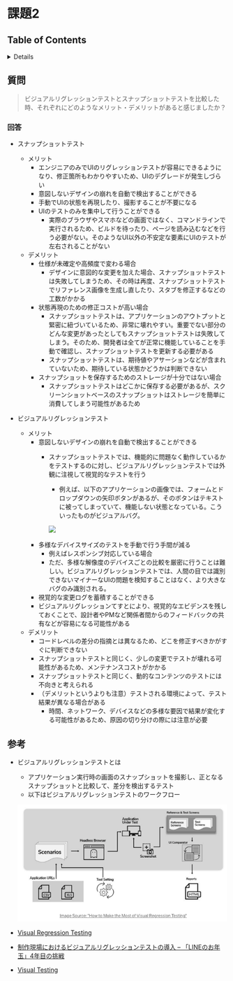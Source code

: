 # 課題2

## Table of Contents
<!-- START doctoc generated TOC please keep comment here to allow auto update -->
<!-- DON'T EDIT THIS SECTION, INSTEAD RE-RUN doctoc TO UPDATE -->
<details>
<summary>Details</summary>

- [質問](#%E8%B3%AA%E5%95%8F)
  - [回答](#%E5%9B%9E%E7%AD%94)
- [参考](#%E5%8F%82%E8%80%83)

</details>
<!-- END doctoc generated TOC please keep comment here to allow auto update -->

## 質問

> ビジュアルリグレッションテストとスナップショットテストを比較した時、それぞれにどのようなメリット・デメリットがあると感じましたか？

### 回答

- スナップショットテスト
  - メリット
    - エンジニアのみでUIのリグレッションテストが容易にできるようになり、修正箇所もわかりやすいため、UIのデグレードが発生しづらい
    - 意図しないデザインの崩れを自動で検出することができる
    - 手動でUIの状態を再現したり、撮影することが不要になる
    - UIのテストのみを集中して行うことができる
      - 実際のブラウザやスマホなどの画面ではなく、コマンドラインで実行されるため、ビルドを待ったり、ページを読み込むなどを行う必要がない。そのようなUI以外の不安定な要素にUIのテストが左右されることがない
  - デメリット
    - 仕様が未確定や高頻度で変わる場合
      - デザインに意図的な変更を加えた場合、スナップショットテストは失敗してしまうため、その時は再度、スナップショットテストでリファレンス画像を生成し直したり、スタブを修正するなどの工数がかかる
    - 状態再現のための修正コストが高い場合
      - スナップショットテストは、アプリケーションのアウトプットと緊密に紐づいているため、非常に壊れやすい。重要でない部分のどんな変更があったとしてもスナップショットテストは失敗してしまう。そのため、開発者は全てが正常に機能していることを手動で確認し、スナップショットテストを更新する必要がある
      - スナップショットテストは、期待値やアサーションなどが含まれていないため、期待している状態かどうかは判断できない
    - スナップショットを保存するためのストレージが十分ではない場合
      - スナップショットテストはどこかに保存する必要があるが、スクリーンショットベースのスナップショットはストレージを簡単に消費してしまう可能性があるため

- ビジュアルリグレッションテスト
  - メリット
    - 意図しないデザインの崩れを自動で検出することができる
      - スナップショットテストでは、機能的に問題なく動作しているかをテストするのに対し、ビジュアルリグレッションテストでは外観に注視して視覚的なテストを行う
        - 例えば、以下のアプリケーションの画像では、フォームとドロップダウンの矢印ボタンがあるが、そのボタンはテキストに被ってしまっていて、機能しない状態となっている。こういったものがビジュアルバグ。

        ![](https://i.stack.imgur.com/1cVJx.png)
    - 多様なデバイスサイズのテストを手動で行う手間が減る
      - 例えばレスポンシブ対応している場合
      - ただ、多様な解像度のデバイスごとの比較を厳密に行うことは難しい。ビジュアルリグレッションテストでは、人間の目では識別できないマイナーなUIの問題を検知することはなく、より大きなバグのみ識別される。
    - 視覚的な変更ログを蓄積することができる
    - ビジュアルリグレッションてすとにより、視覚的なエビデンスを残しておくことで、設計者やPMなど関係者間からのフィードバックの共有などが容易になる可能性がある
  - デメリット
    - コードレベルの差分の指摘とは異なるため、どこを修正すべきかがすぐに判断できない
    - スナップショットテストと同じく、少しの変更でテストが壊れる可能性があるため、メンテナンスコストがかかる
    - スナップショットテストと同じく、動的なコンテンツのテストには不向きと考えられる
    - （デメリットというよりも注意）テストされる環境によって、テスト結果が異なる場合がある
      - 時間、ネットワーク、デバイスなどの多様な要因で結果が変化する可能性があるため、原因の切り分けの際には注意が必要


## 参考
- ビジュアルリグレッションテストとは
  - アプリケーション実行時の画面のスナップショットを撮影し、正となるスナップショットと比較して、差分を検出するテスト
  - 以下はビジュアルリグレッションテストのワークフロー
  
  ![](../../../assets/visual_regression_testing_workflow.png)
- [Visual Regression Testing](https://medium.com/loftbr/visual-regression-testing-eb74050f3366)
- [制作現場におけるビジュアルリグレッションテストの導入 – 「LINEのお年玉」4年目の挑戦](https://engineering.linecorp.com/ja/blog/visual-regression-otoshidama/)
- [Visual Testing](https://www.educba.com/visual-testing/)